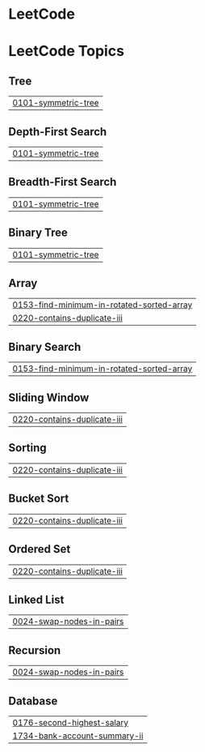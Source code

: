 # LeetCode
<!---LeetCode Topics Start-->
# LeetCode Topics
## Tree
|  |
| ------- |
| [0101-symmetric-tree](https://github.com/kishore-ranganathan/LeetCode/tree/master/0101-symmetric-tree) |
## Depth-First Search
|  |
| ------- |
| [0101-symmetric-tree](https://github.com/kishore-ranganathan/LeetCode/tree/master/0101-symmetric-tree) |
## Breadth-First Search
|  |
| ------- |
| [0101-symmetric-tree](https://github.com/kishore-ranganathan/LeetCode/tree/master/0101-symmetric-tree) |
## Binary Tree
|  |
| ------- |
| [0101-symmetric-tree](https://github.com/kishore-ranganathan/LeetCode/tree/master/0101-symmetric-tree) |
## Array
|  |
| ------- |
| [0153-find-minimum-in-rotated-sorted-array](https://github.com/kishore-ranganathan/LeetCode/tree/master/0153-find-minimum-in-rotated-sorted-array) |
| [0220-contains-duplicate-iii](https://github.com/kishore-ranganathan/LeetCode/tree/master/0220-contains-duplicate-iii) |
## Binary Search
|  |
| ------- |
| [0153-find-minimum-in-rotated-sorted-array](https://github.com/kishore-ranganathan/LeetCode/tree/master/0153-find-minimum-in-rotated-sorted-array) |
## Sliding Window
|  |
| ------- |
| [0220-contains-duplicate-iii](https://github.com/kishore-ranganathan/LeetCode/tree/master/0220-contains-duplicate-iii) |
## Sorting
|  |
| ------- |
| [0220-contains-duplicate-iii](https://github.com/kishore-ranganathan/LeetCode/tree/master/0220-contains-duplicate-iii) |
## Bucket Sort
|  |
| ------- |
| [0220-contains-duplicate-iii](https://github.com/kishore-ranganathan/LeetCode/tree/master/0220-contains-duplicate-iii) |
## Ordered Set
|  |
| ------- |
| [0220-contains-duplicate-iii](https://github.com/kishore-ranganathan/LeetCode/tree/master/0220-contains-duplicate-iii) |
## Linked List
|  |
| ------- |
| [0024-swap-nodes-in-pairs](https://github.com/kishore-ranganathan/LeetCode/tree/master/0024-swap-nodes-in-pairs) |
## Recursion
|  |
| ------- |
| [0024-swap-nodes-in-pairs](https://github.com/kishore-ranganathan/LeetCode/tree/master/0024-swap-nodes-in-pairs) |
## Database
|  |
| ------- |
| [0176-second-highest-salary](https://github.com/kishore-ranganathan/LeetCode/tree/master/0176-second-highest-salary) |
| [1734-bank-account-summary-ii](https://github.com/kishore-ranganathan/LeetCode/tree/master/1734-bank-account-summary-ii) |
<!---LeetCode Topics End-->